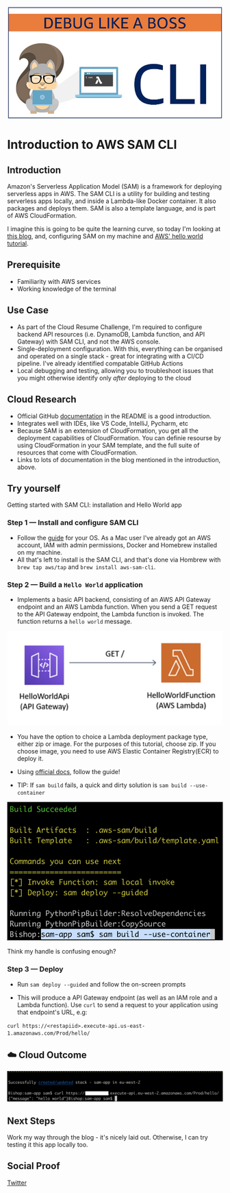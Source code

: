 ![SAM](/Journey/051/sam-cli.jpg)

# Introduction to AWS SAM CLI

## Introduction

Amazon's Serverless Application Model (SAM) is a framework for deploying serverless apps in AWS. The SAM CLI is a utility for building and testing serverless apps locally, and inside a Lambda-like Docker container. It also packages and deploys them. SAM is also a template language, and is part of AWS CloudFormation.

I imagine this is going to be quite the learning curve, so today I'm looking at [this blog](https://alexharv074.github.io/2019/03/02/introduction-to-sam-part-i-using-the-sam-cli.html), and, configuring SAM on my machine and [AWS' hello world tutorial](https://docs.aws.amazon.com/serverless-application-model/latest/developerguide/serverless-getting-started-hello-world.html).

## Prerequisite

- Familiarity with AWS services
- Working knowledge of the terminal

## Use Case

- As part of the Cloud Resume Challenge, I'm required to configure backend API resources (i.e. DynamoDB, Lambda function, and API Gateway) with SAM CLI, and not the AWS console.
- Single-deployment configuration. With this, everything can be organised and operated on a single stack - great for integrating with a CI/CD pipeline. I've already identified compatable GitHub Actions
- Local debugging and testing, allowing you to troubleshoot issues that you might otherwise identify only _after_ deploying to the cloud

## Cloud Research

- Official GitHub [documentation](https://github.com/aws/aws-sam-cli) in the README is a good introduction.
- Integrates well with IDEs, like VS Code, IntelliJ, Pycharm, etc
- Because SAM is an extension of CloudFormation, you get all the deployment capabilities of CloudFormation. You can definie resourse by using CloudFormation in your SAM template, and the full suite of resources that come with CloudFormation.
- Links to lots of documentation in the blog mentioned in the introduction, above.

## Try yourself

Getting started with SAM CLI: installation and Hello World app

### Step 1 — Install and configure SAM CLI

- Follow the [guide](https://docs.aws.amazon.com/serverless-application-model/latest/developerguide/serverless-sam-cli-install.html) for your OS. As a Mac user I've already got an AWS account, IAM with admin permissions, Docker and Homebrew installed on my machine.
- All that's left to install is the SAM CLI, and that's done via Hombrew with `brew tap aws/tap` and `brew install aws-sam-cli`.

### Step 2 — Build a `Hello World` application

- Implements a basic API backend, consisting of an AWS API Gateway endpoint and an AWS Lambda function. When you send a GET request to the API Gateway endpoint, the Lambda function is invoked. The function returns a `hello world` message.

![architecture](/Journey/051/architecture.png)

- You have the option to choice a Lambda deployment package type, either zip or image. For the purposes of this tutorial, choose zip. If you choose image, you need to use AWS Elastic Container Registry(ECR) to deploy it.

- Using [official docs](https://docs.aws.amazon.com/serverless-application-model/latest/developerguide/serverless-getting-started-hello-world.html), follow the guide!

- TIP: If `sam build` fails, a quick and dirty solution is `sam build --use-container`

![success!](/Journey/051/success.png)

Think my handle is confusing enough?

### Step 3 — Deploy

- Run `sam deploy --guided` and follow the on-screen prompts

- This will produce a API Gateway endpoint (as well as an IAM role and a Lambda function). Use `curl` to send a request to your application using that endpoint's URL, e.g:

`curl https://<restapiid>.execute-api.us-east-1.amazonaws.com/Prod/hello/`

## ☁️ Cloud Outcome

![yay!](/Journey/051/more-success.png)

## Next Steps

Work my way through the blog - it's nicely laid out. Otherwise, I can try testing it this app locally too.

## Social Proof

[Twitter](https://twitter.com/_notwaving/status/1341093773489614849?s=20)

